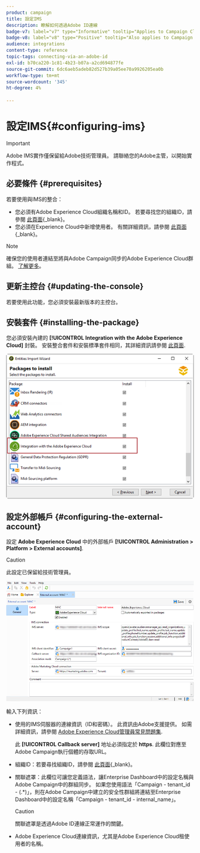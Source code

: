 ```yaml
---
product: campaign
title: 設定IMS
description: 瞭解如何透過Adobe ID連線
badge-v7: label="v7" type="Informative" tooltip="Applies to Campaign Classic v7"
badge-v8: label="v8" type="Positive" tooltip="Also applies to Campaign v8"
audience: integrations
content-type: reference
topic-tags: connecting-via-an-adobe-id
exl-id: b70ca220-1c81-4b23-b07a-a2cd694877fe
source-git-commit: 6dc6aeb5adeb82d527b39a05ee70a9926205ea0b
workflow-type: tm+mt
source-wordcount: '345'
ht-degree: 4%

---
```


# 設定IMS{#configuring-ims}



>[!IMPORTANT]
>
>Adobe IMS實作僅保留給Adobe技術管理員。 請聯絡您的Adobe主管，以開始實作程式。

## 必要條件 {#prerequisites}

若要使用與IMS的整合：

* 您必須有Adobe Experience Cloud組織名稱和ID。 若要尋找您的組織ID，請參閱 [此頁面](https://experienceleague.adobe.com/docs/core-services/interface/administration/organizations.html?lang=zh-Hant){_blank}。
* 您必須在Experience Cloud中新增使用者。 有關詳細資訊，請參閱 [此頁面](https://experienceleague.adobe.com/docs/core-services/interface/administration/admin-getting-started.html){_blank}。

>[!NOTE]
>
>確保您的使用者連結至將與Adobe Campaign同步的Adobe Experience Cloud群組。 [了解更多](#configuring-the-external-account)。

## 更新主控台 {#updating-the-console}

若要使用此功能，您必須安裝最新版本的主控台。

## 安裝套件 {#installing-the-package}

您必須安裝內建的 **[!UICONTROL Integration with the Adobe Experience Cloud]** 封裝。 安裝整合套件和安裝標準套件相同，其詳細資訊請參閱 [此頁面](../../installation/using/installing-campaign-standard-packages.md).

![](assets/ims_6.png)

## 設定外部帳戶 {#configuring-the-external-account}

設定 **Adobe Experience Cloud** 中的外部帳戶 **[!UICONTROL Administration > Platform > External accounts]**.

>[!CAUTION]
>
>此設定已保留給技術管理員。

![](assets/ims_5.png)

輸入下列資訊：

* 使用的IMS伺服器的連線資訊（ID和密碼）。 此資訊由Adobe支援提供。 如需詳細資訊，請參閱 [Adobe Experience Cloud管理員常見問題集](https://experienceleague.adobe.com/docs/core-services/interface/manage-users-and-products/faq.html).

   此 **[!UICONTROL Callback server]** 地址必須指定於 **https**. 此欄位對應至Adobe Campaign執行個體的存取URL。

* 組織ID：若要尋找組織ID，請參閱 [此頁面](https://experienceleague.adobe.com/docs/core-services/interface/administration/organizations.html?lang=zh-Hant){_blank}。
* 關聯遮罩：此欄位可讓您定義語法，讓Enterprise Dashboard中的設定名稱與Adobe Campaign中的群組同步。 如果您使用語法「Campaign - tenant_id - (.&#42;)」，則在Adobe Campaign中建立的安全性群組將連結至Enterprise Dashboard中的設定名稱「Campaign - tenant_id - internal_name」。

   >[!CAUTION]
   >
   >關聯遮罩是透過Adobe ID連線正常運作的關鍵。

* Adobe Experience Cloud連線資訊，尤其是Adobe Experience Cloud租使用者的名稱。

